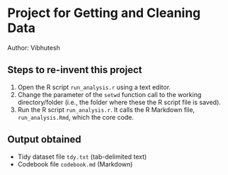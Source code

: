 Project for Getting and Cleaning Data
=====================================
Author: Vibhutesh


Steps to re-invent this project
-------------------------------

1. Open the R script `run_analysis.r` using a text editor.
2. Change the parameter of the `setwd` function call to the working directory/folder (i.e., the folder where these the R script file is saved).
3. Run the R script `run_analysis.r`. It calls the R Markdown file, `run_analysis.Rmd`, which the core code.


Output obtained
----------------
* Tidy dataset file `tdy.txt` (tab-delimited text)
* Codebook file `codebook.md` (Markdown)

